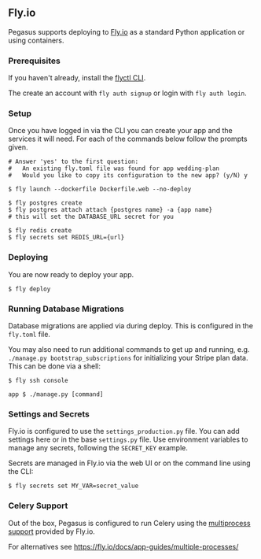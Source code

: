 ## Fly.io

Pegasus supports deploying to [Fly.io](https://fly.io/) as a standard Python application or using containers.

### Prerequisites

If you haven't already, install the [flyctl CLI](https://fly.io/docs/hands-on/install-flyctl/).

The create an account with `fly auth signup` or login with `fly auth login`.

### Setup

Once you have logged in via the CLI you can create your app and the services it will need.
For each of the commands below follow the prompts given.

```shell
# Answer 'yes' to the first question:
#   An existing fly.toml file was found for app wedding-plan
#   Would you like to copy its configuration to the new app? (y/N) y

$ fly launch --dockerfile Dockerfile.web --no-deploy

$ fly postgres create
$ fly postgres attach attach {postgres name} -a {app name}
# this will set the DATABASE_URL secret for you

$ fly redis create
$ fly secrets set REDIS_URL={url}
```

### Deploying

You are now ready to deploy your app.

```shell
$ fly deploy
```

### Running Database Migrations

Database migrations are applied via during deploy. This is configured in the `fly.toml` file.

You may also need to run additional commands to get up and running, e.g. `./manage.py bootstrap_subscriptions`
for initializing your Stripe plan data. This can be done via a shell:

```shell
$ fly ssh console

app $ ./manage.py [command]
```

### Settings and Secrets

Fly.io is configured to use the `settings_production.py` file.
You can add settings here or in the base `settings.py` file. Use environment variables to manage any secrets,
following the `SECRET_KEY` example.

Secrets are managed in Fly.io via the web UI or on the command line using the CLI:

```shell
$ fly secrets set MY_VAR=secret_value
```

### Celery Support

Out of the box, Pegasus is configured to run Celery using the [multiprocess support][multiprocess] provided by
Fly.io.

For alternatives see https://fly.io/docs/app-guides/multiple-processes/

[multiprocess]: https://fly.io/docs/reference/configuration/#the-processes-section
 
